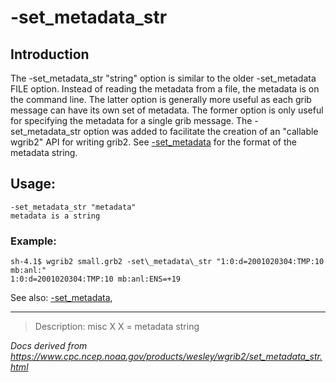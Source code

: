 # -set_metadata_str

## Introduction

The -set_metadata_str "string" option is similar to the
older -set_metadata FILE option. Instead of reading
the metadata from a file, the metadata is on the command line. The latter
option is generally more useful as each grib message can have its own
set of metadata. The former option is only useful for specifying the metadata
for a single grib message. The -set_metadata_str option
was added to facilitate the creation of an "callable wgrib2" API for writing grib2.
See [-set_metadata](./set_metadata.md) for the format of the metadata string.

## Usage:

```
-set_metadata_str "metadata"
metadata is a string
```

### Example:

```
sh-4.1$ wgrib2 small.grb2 -set\_metadata\_str "1:0:d=2001020304:TMP:10 mb:anl:"
1:0:d=2001020304:TMP:10 mb:anl:ENS=+19

```

See also:
[-set_metadata](./set_metadata.md),

---

> Description: misc X X = metadata string

_Docs derived from <https://www.cpc.ncep.noaa.gov/products/wesley/wgrib2/set_metadata_str.html>_
